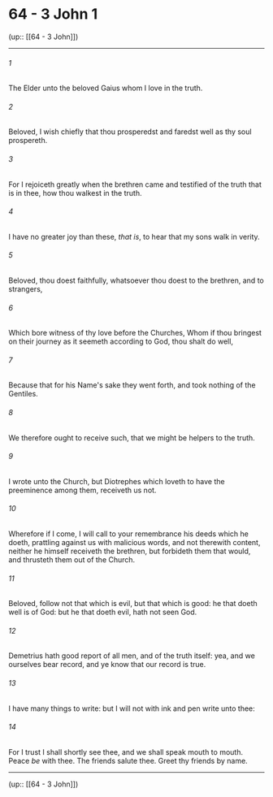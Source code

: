 # 64 - 3 John 1

(up:: [[64 - 3 John]])

***


###### 1 
The Elder unto the beloved Gaius whom I love in the truth. 

###### 2 
Beloved, I wish chiefly that thou prosperedst and faredst well as thy soul prospereth. 

###### 3 
For I rejoiceth greatly when the brethren came and testified of the truth that is in thee, how thou walkest in the truth. 

###### 4 
I have no greater joy than these, _that is_, to hear that my sons walk in verity. 

###### 5 
Beloved, thou doest faithfully, whatsoever thou doest to the brethren, and to strangers, 

###### 6 
Which bore witness of thy love before the Churches, Whom if thou bringest on their journey as it seemeth according to God, thou shalt do well, 

###### 7 
Because that for his Name's sake they went forth, and took nothing of the Gentiles. 

###### 8 
We therefore ought to receive such, that we might be helpers to the truth. 

###### 9 
I wrote unto the Church, but Diotrephes which loveth to have the preeminence among them, receiveth us not. 

###### 10 
Wherefore if I come, I will call to your remembrance his deeds which he doeth, prattling against us with malicious words, and not therewith content, neither he himself receiveth the brethren, but forbideth them that would, and thrusteth them out of the Church. 

###### 11 
Beloved, follow not that which is evil, but that which is good: he that doeth well is of God: but he that doeth evil, hath not seen God. 

###### 12 
Demetrius hath good report of all men, and of the truth itself: yea, and we ourselves bear record, and ye know that our record is true. 

###### 13 
I have many things to write: but I will not with ink and pen write unto thee: 

###### 14 
For I trust I shall shortly see thee, and we shall speak mouth to mouth. Peace _be_ with thee. The friends salute thee. Greet thy friends by name.

***

(up:: [[64 - 3 John]])
